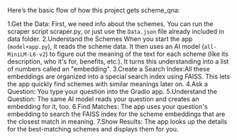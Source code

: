 Here’s the basic flow of how this project gets scheme_qna:

1.Get the Data: First, we need info about the schemes. You can run the scraper script scraper.py, or just use the `Data.json` file already included in data folder.
2.Understand the Schemes When you start the app (`model+app.py`), it reads the scheme data. It then uses an AI model (`all-MiniLM-L6-v2`) to figure out the meaning of the text for each scheme (like its description, who it's for, benefits, etc.). It turns this understanding into a list of numbers called an "embedding".
3.Create a Search Index:All these embeddings are organized into a special search index using FAISS. This lets the app quickly find schemes with similar meanings later on.
4.Ask a Question: You type your question into the Gradio app.
5.Understand the Question: The same AI model reads your question and creates an embedding for it, too.
6.Find Matches: The app uses your question's embedding to search the FAISS index for the scheme embeddings that are the closest match in meaning.
7.Show Results: The app looks up the details for the best-matching schemes and displays them for you.